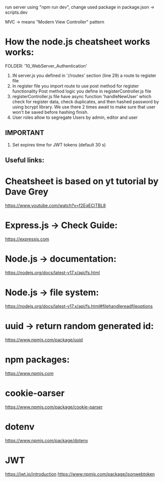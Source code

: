 run server using "npm run dev", change used package in package.json -> scripts.dev

MVC -> means "Modern View Controller" pattern

# How the node.js cheatsheet works works:

FOLDER: '10_WebServer_Authentication'

1. IN server.js you defined in '//routes' section (line 29) a route to register file
2. In register file you import route to use post method for register functionality
   Post method logic you define in registerController.js file
3. registerController.js file have async function 'handleNewUser' which check for register data,
   check duplicates, and then hashed password by using bcrypt library.
   We use there 2 times await to make sure that user won't be saved before hashing finish.
4. User roles allow to segregate Users by admin, editor and user

## IMPORTANT

1. Set expires time for JWT tokens (default 30 s)

## Useful links:

# Cheatsheet is based on yt tutorial by Dave Grey

https://www.youtube.com/watch?v=f2EqECiTBL8

# Express.js -> Check Guide:

https://expressjs.com

# Node.js -> documentation:

https://nodejs.org/docs/latest-v17.x/api/fs.html

# Node.js -> file system:

https://nodejs.org/docs/latest-v17.x/api/fs.html#filehandlereadfileoptions

# uuid -> return random generated id:

https://www.npmjs.com/package/uuid

# npm packages:

https://www.npmjs.com

# cookie-oarser

https://www.npmjs.com/package/cookie-parser

# dotenv

https://www.npmjs.com/package/dotenv

# JWT

https://jwt.io/introduction
https://www.npmjs.com/package/jsonwebtoken
